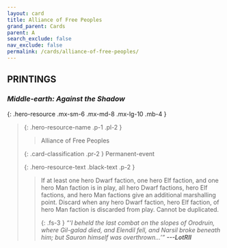 ```yaml
---
layout: card
title: Alliance of Free Peoples
grand_parent: Cards
parent: A
search_exclude: false
nav_exclude: false
permalink: /cards/alliance-of-free-peoples/
---
```


## PRINTINGS


### _Middle-earth: Against the Shadow_

{: .hero-resource .mx-sm-6 .mx-md-8 .mx-lg-10 .mb-4 }
> {: .hero-resource-name .p-1 .pl-2 }
> > <div class="card-mp"></div>
> > <div class="card-name">Alliance of Free Peoples</div>
>
> {: .card-classification .pr-2 }
> Permanent-event
>
> {: .hero-resource-text .black-text .p-2 }
> > If at least one hero Dwarf faction, one hero Elf faction, and one hero Man faction is in play, all hero Dwarf factions, hero Elf factions, and hero Man factions give an additional marshalling point. Discard when any hero Dwarf faction, hero Elf faction, of hero Man faction is discarded from play. Cannot be duplicated. 
> > 
> > {: .fs-3 } 
> > _“‘I beheld the last combat on the slopes of Orodruin, where Gil-galad died, and Elendil fell, and Narsil broke beneath him; but Sauron himself was overthrown...’”_ ***---&#65279;LotRII*** 
> 
